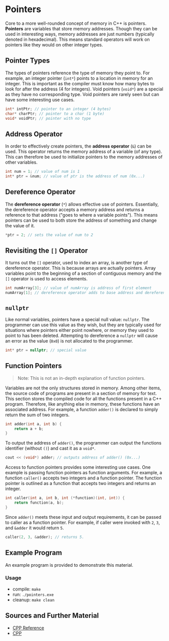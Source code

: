 # Pointers

Core to a more well-rounded concept of memory in C++ is pointers. **Pointers** are variables that store memory addresses. Though they can be used in interesting ways, memory addresses are just numbers (typically denoted in hexadecimal). This means standard operators will work on pointers like they would on other integer types.

## Pointer Types

The types of pointers reference the type of memory they point to. For example, an integer pointer (`int*`) points to a location in memory for an integer. This is important as the compiler must know how many bytes to look for after the address (4 for integers). Void pointers (`void*`) are a special as they have no corresponding type. Void pointers are rarely seen but can have some interesting use cases.

```C++
int* intPtr; // pointer to an integer (4 bytes)
char* charPtr; // pointer to a char (1 byte)
void* voidPtr; // pointer with no type
```

## Address Operator

In order to effectively create pointers, the **address operator** (`&`) can be used. This operator returns the memory address of a variable (of any type). This can therefore be used to initialize pointers to the memory addresses of other variables.

```C++
int num = 1; // value of num is 1
int* ptr = &num; // value of ptr is the address of num (0x...)
```

## Dereference Operator

The **dereference operator** (`*`) allows effective use of pointers. Essentially, the dereference operator accepts a memory address and returns a reference to that address ("goes to where a variable points"). This means pointers can be used to both store the address of something and change the value of it.

```C++
*ptr = 2; // sets the value of num to 2
```

## Revisiting the `[]` Operator

It turns out the `[]` operator, used to index an array, is another type of dereference operator. This is because arrays are actually pointers. Array variables point to the beginning of a section of contiguous memory and the `[]` operator is used to access elements.

```C++
int numArray[3]; // value of numArray is address of first element
numArray[1]; // dereference operator adds to base address and dereferences (same as a combination of + and *)
```

## `nullptr`

Like normal variables, pointers have a special null value: `nullptr`. The programmer can use this value as they wish, but they are typically used for situations where pointers either point nowhere, or memory they used to point to has been deleted. Attempting to dereference a `nullptr` will cause an error as the value (`0x0`) is not allocated to the programmer.

```C++
int* ptr = nullptr; // special value
```

## Function Pointers

> Note: This is not an in-depth explanation of function pointers.

Variables are not the only structures stored in memory. Among other items, the source code of programs are present in a section of memory for text. This section stores the compiled code for all the functions present in a C++ program. Therefore, like anything else in memory, these functions have an associated address. For example, a function `adder()` is declared to simply return the sum of two integers.

```C++
int adder(int a, int b) {
    return a + b;
}
```

To output the address of `adder()`, the programmer can output the functions identifier (without `()`) and cast it as a `void*`.

```C++
cout << (void*) adder; // outputs address of adder() (0x...)
```

Access to function pointers provides some interesting use cases. One example is passing function pointers as function arguments. For example, a function `caller()` accepts two integers and a function pointer. The function pointer is outlined as a function that accepts two integers and returns an integer.

```C++
int caller(int a, int b, int (*function)(int, int)) {
    return function(a, b);
}
```

Since `adder()` meets these input and output requirements, it can be passed to caller as a function pointer. For example, if caller were invoked with `2`, `3`, and `&adder` it would return `5`.

```C++
caller(2, 3, &adder); // returns 5.
```

## Example Program

An example program is provided to demonstrate this material.

### Usage
- compile: `make`
- run: `./pointers.exe`
- cleanup: `make clean`

## Sources and Further Material

- [CPP Reference](https://en.cppreference.com/book/pointers)
- [CPP](https://cplusplus.com/doc/tutorial/pointers/)
